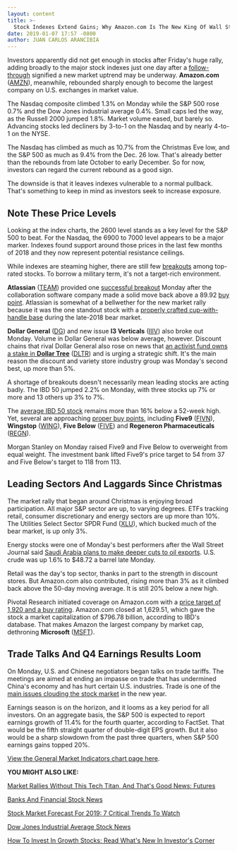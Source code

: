 ```yaml
---
layout: content
title: >-
  Stock Indexes Extend Gains; Why Amazon.com Is The New King Of Wall Street
date: 2019-01-07 17:57 -0800
author: JUAN CARLOS ARANCIBIA
---
```






Investors apparently did not get enough in stocks after Friday's huge rally, adding broadly to the major stock indexes just one day after a [follow-through](https://www.investors.com/how-to-invest/investors-corner/how-to-find-next-stock-market-bottom/) signified a new market uptrend may be underway. **Amazon.com** ([AMZN](https://research.investors.com/quote.aspx?symbol=AMZN)), meanwhile, rebounded sharply enough to become the largest company on U.S. exchanges in market value.




The Nasdaq composite climbed 1.3% on Monday while the S&P 500 rose 0.7% and the Dow Jones industrial average 0.4%. Small caps led the way, as the Russell 2000 jumped 1.8%. Market volume eased, but barely so. Advancing stocks led decliners by 3-to-1 on the Nasdaq and by nearly 4-to-1 on the NYSE.


The Nasdaq has climbed as much as 10.7% from the Christmas Eve low, and the S&P 500 as much as 9.4% from the Dec. 26 low. That's already better than the rebounds from late October to early December. So for now, investors can regard the current rebound as a good sign.


The downside is that it leaves indexes vulnerable to a normal pullback. That's something to keep in mind as investors seek to increase exposure.


Note These Price Levels
-----------------------


Looking at the index charts, the 2600 level stands as a key level for the S&P 500 to beat. For the Nasdaq, the 6900 to 7000 level appears to be a major marker. Indexes found support around those prices in the last few months of 2018 and they now represent potential resistance ceilings.


While indexes are steaming higher, there are still few [breakouts](https://www.investors.com/how-to-invest/investors-corner/what-is-stock-breakout/) among top-rated stocks. To borrow a military term, it's not a target-rich environment.


**Atlassian** ([TEAM](https://research.investors.com/quote.aspx?symbol=TEAM)) provided one [successful breakout](https://www.investors.com/how-to-invest/investors-corner/what-is-stock-breakout/) Monday after the collaboration software company made a solid move back above a 89.92 [buy point](https://www.investors.com/how-to-invest/investors-corner/chart-reading-basics-how-a-buy-point-marks-a-time-of-opportunity/). Atlassian is somewhat of a bellwether for the new market rally because it was the one standout stock with a [properly crafted cup-with-handle base](https://www.investors.com/how-to-invest/investors-corner/the-basics-how-to-analyze-a-stocks-cup-with-handle/) during the late-2018 bear market.


**Dollar General** ([DG](https://research.investors.com/quote.aspx?symbol=DG)) and new issue **I3 Verticals** ([IIIV](https://research.investors.com/quote.aspx?symbol=IIIV)) also broke out Monday. Volume in Dollar General was below average, however. Discount chains that rival Dollar General also rose on news that [an activist fund owns a stake in **Dollar Tree**](https://www.investors.com/news/starboard-dollar-tree-urges-family-dollar-sale-raise-prices/) ([DLTR](https://research.investors.com/quote.aspx?symbol=DLTR)) and is urging a strategic shift. It's the main reason the discount and variety store industry group was Monday's second best, up more than 5%.


A shortage of breakouts doesn't necessarily mean leading stocks are acting badly. The IBD 50 jumped 2.2% on Monday, with three stocks up 7% or more and 13 others up 3% to 7%.


The [average IBD 50 stock](https://research.investors.com/stock-lists/ibd-50/) remains more than 16% below a 52-week high. Yet, several are approaching [proper buy points](https://www.investors.com/how-to-invest/investors-corner/chart-reading-basics-how-a-buy-point-marks-a-time-of-opportunity/), including **Five9** ([FIVN](https://research.investors.com/quote.aspx?symbol=FIVN)), **Wingstop** ([WING](https://research.investors.com/quote.aspx?symbol=WING)), **Five Below** ([FIVE](https://research.investors.com/quote.aspx?symbol=FIVE)) and **Regeneron Pharmaceuticals** ([REGN](https://research.investors.com/quote.aspx?symbol=REGN)).


Morgan Stanley on Monday raised Five9 and Five Below to overweight from equal weight. The investment bank lifted Five9's price target to 54 from 37 and Five Below's target to 118 from 113.


Leading Sectors And Laggards Since Christmas
--------------------------------------------


The market rally that began around Christmas is enjoying broad participation. All major S&P sector are up, to varying degrees. ETFs tracking retail, consumer discretionary and energy sectors are up more than 10%. The Utilities Select Sector SPDR Fund ([XLU](https://research.investors.com/quote.aspx?symbol=XLU)), which bucked much of the bear market, is up only 3%.


Energy stocks were one of Monday's best performers after the Wall Street Journal said [Saudi Arabia plans to make deeper cuts to oil exports](https://www.investors.com/news/crude-oil-prices-us-china-trade-talks-china-trade-war/). U.S. crude was up 1.6% to $48.72 a barrel late Monday.


Retail was the day's top sector, thanks in part to the strength in discount stores. But Amazon.com also contributed, rising more than 3% as it climbed back above the 50-day moving average. It is still 20% below a new high.


Pivotal Research initiated coverage on Amazon.com with a [price target of 1,920 and a buy rating](https://www.investors.com/news/technology/amazon-stock-analyst-report/). Amazon.com closed at 1,629.51, which gave the stock a market capitalization of $796.78 billion, according to IBD's database. That makes Amazon the largest company by market cap, dethroning **Microsoft** ([MSFT](https://research.investors.com/quote.aspx?symbol=MSFT)).


Trade Talks And Q4 Earnings Results Loom
----------------------------------------


On Monday, U.S. and Chinese negotiators began talks on trade tariffs. The meetings are aimed at ending an impasse on trade that has undermined China's economy and has hurt certain U.S. industries. Trade is one of the [main issues clouding the stock market](https://www.investors.com/news/stock-market-forecast-for-2019/) in the new year.


Earnings season is on the horizon, and it looms as a key period for all investors. On an aggregate basis, the S&P 500 is expected to report earnings growth of 11.4% for the fourth quarter, according to FactSet. That would be the fifth straight quarter of double-digit EPS growth. But it also would be a sharp slowdown from the past three quarters, when S&P 500 earnings gains topped 20%.


[View the General Market Indicators chart page here](https://www.investors.com/wp-content/uploads/2019/01/IBD0701153205GMI.pdf).


**YOU MIGHT ALSO LIKE:**


[Market Rallies Without This Tech Titan, And That's Good News: Futures](https://www.investors.com/market-trend/stock-market-today/dow-jones-futures-2019-stock-market-rally-apple-stock-amazon-stock/)


[Banks And Financial Stock News](http://www.investors.com/news/banks-and-financial-stocks-news-and-analysis-bofa-wellsfargo-jpmorgan-goldmansach/)


[Stock Market Forecast For 2019: 7 Critical Trends To Watch](https://www.investors.com/news/stock-market-forecast-for-2019/)


[Dow Jones Industrial Average Stock News](http://www.investors.com/news/dow-jones-industrial-average-and-dow-stocks-news-and-analysis)


[How To Invest In Growth Stocks: Read What's New In Investor's Corner](https://www.investors.com/category/how-to-invest/investors-corner/)




